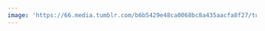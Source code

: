 ```yaml
---
image: 'https://66.media.tumblr.com/b6b5429e48ca0068bc8a435aacfa8f27/tumblr_ogn6sn2k061tbdx3so1_1280.jpg'
---
```

